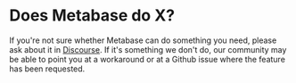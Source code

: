# Does Metabase do X?

If you're not sure whether Metabase can do something you need, please ask about it in [Discourse][discourse]. If it's something we don't do, our community may be able to point you at a workaround or at a Github issue where the feature has been requested.

[discourse]: https://discourse.metabase.com/
